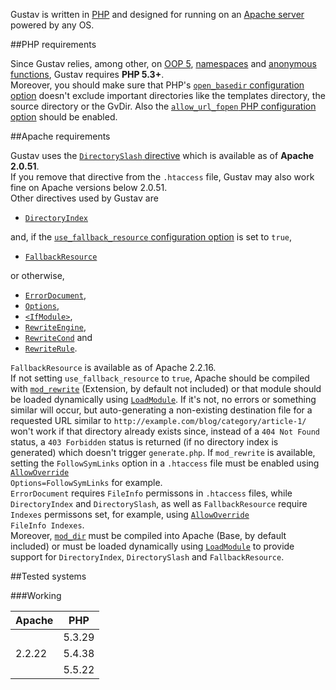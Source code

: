 Gustav is written in [PHP](http://php.net) and designed for running on an [Apache server](http://httpd.apache.org) powered by any OS.



##PHP requirements

Since Gustav relies, among other, on [OOP 5](http://php.net/manual/en/language.oop5.php), [namespaces](http://php.net/manual/en/language.namespaces.php) and [anonymous functions](http://php.net/manual/en/functions.anonymous.php), Gustav requires **PHP 5.3+**.  
Moreover, you should make sure that PHP's [`open_basedir` configuration option](http://php.net/manual/en/ini.core.php#ini.open-basedir) doesn't exclude important directories like the templates directory, the source directory or the GvDir. Also the [`allow_url_fopen` PHP configuration option](http://php.net/manual/en/filesystem.configuration.php#ini.allow-url-fopen) should be enabled.



##Apache requirements

Gustav uses the [`DirectorySlash` directive](http://httpd.apache.org/docs/2.4/mod/mod_dir.html#directoryslash) which is available as of **Apache 2.0.51**.  
If you remove that directive from the `.htaccess` file, Gustav may also work fine on Apache versions below 2.0.51.  
Other directives used by Gustav are

+   [`DirectoryIndex`](http://httpd.apache.org/docs/2.4/mod/mod_dir.html#directoryindex)

and, if the [`use_fallback_resource` configuration option](Gustav-configuration#bool-use_fallback_resource--false) is set to `true`,

+   [`FallbackResource`](http://httpd.apache.org/docs/2.4/mod/mod_dir.html#fallbackresource)

or otherwise,

+   [`ErrorDocument`](http://httpd.apache.org/docs/2.4/mod/core.html#errordocument),
+   [`Options`](http://httpd.apache.org/docs/2.4/mod/core.html#options),
+   [`<IfModule>`](http://httpd.apache.org/docs/2.4/mod/core.html#ifmodule),
+   [`RewriteEngine`](http://httpd.apache.org/docs/2.4/mod/mod_rewrite.html#rewriteengine),
+   [`RewriteCond`](http://httpd.apache.org/docs/2.4/mod/mod_rewrite.html#rewritecond) and
+   [`RewriteRule`](http://httpd.apache.org/docs/2.4/mod/mod_rewrite.html#rewriterule).

`FallbackResource` is available as of Apache 2.2.16.  
If not setting `use_fallback_resource` to `true`, Apache should be compiled with [`mod_rewrite`](http://httpd.apache.org/docs/2.4/mod/mod_rewrite.html) (Extension, by default not included) or that module should be loaded dynamically using [`LoadModule`](http://httpd.apache.org/docs/2.4/mod/mod_so.html#loadmodule). If it's not, no errors or something similar will occur, but auto-generating a non-existing destination file for a requested URL similar to `http://example.com/blog/category/article-1/` won't work if that directory already exists since, instead of a `404 Not Found` status, a `403 Forbidden` status is returned (if no directory index is generated) which doesn't trigger `generate.php`. If `mod_rewrite` is available, setting the `FollowSymLinks` option in a `.htaccess` file must be enabled using <code><a href="http://httpd.apache.org/docs/2.4/mod/core.html#allowoverride">AllowOverride</a> Options=FollowSymLinks</code> for example.  
`ErrorDocument` requires `FileInfo` permissons in `.htaccess` files, while `DirectoryIndex` and `DirectorySlash`, as well as `FallbackResource` require `Indexes` permissons set, for example, using <code><a href="http://httpd.apache.org/docs/2.4/mod/core.html#allowoverride">AllowOverride</a> FileInfo Indexes</code>.  
Moreover, [`mod_dir`](http://httpd.apache.org/docs/2.4/mod/mod_dir.html) must be compiled into Apache (Base, by default included) or must be loaded dynamically using [`LoadModule`](http://httpd.apache.org/docs/2.4/mod/mod_so.html#loadmodule) to provide support for `DirectoryIndex`, `DirectorySlash` and `FallbackResource`.



##Tested systems

###Working

<table>
    <thead>
        <tr>
            <th>Apache</th>
            <th>PHP</th>
        </tr>
    </thead>
    <tbody>
        <tr>
            <td rowspan="3">2.2.22</td>
            <td>5.3.29</td>
        </tr>
        <tr>
            <td>5.4.38</td>
        </tr>
        <tr>
            <td>5.5.22</td>
        </tr>
    </tbody>
</table>
